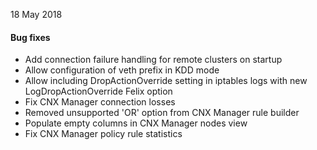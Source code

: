 18 May 2018

#### Bug fixes

- Add connection failure handling for remote clusters on startup
- Allow configuration of veth prefix in KDD mode
- Allow including DropActionOverride setting in iptables logs with new LogDropActionOverride Felix option
- Fix CNX Manager connection losses
- Removed unsupported 'OR' option from CNX Manager rule builder
- Populate empty columns in CNX Manager nodes view
- Fix CNX Manager policy rule statistics